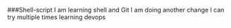 ###Shell-script
I am learning shell and Git
I am doing another change
I can try multiple times
learning devops